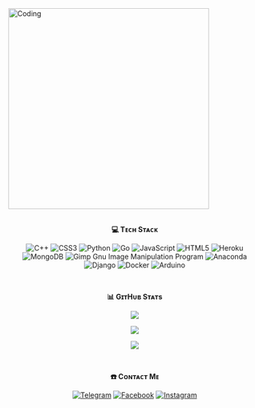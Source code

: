 <img align="center" alt="Coding" width="400" src="https://google.com/animated%20coding%20gif%20for%20github&tbm=isch&client=ms-android-transsion&prmd=ivbn&hl=en-GB&sa=X&ved=0CCAQtI8BKAJqFwoTCJjb2uXgyIIDFQAAAAAdAAAAABAp&biw=360&bih=666#imgrc=uYYa30tHbsaH2M">

<div align="center">
<br><p align="center"><b>💻 Tᴇᴄʜ Sᴛᴀᴄᴋ</b></p>
<p align="center"><img 

![C++](https://img.shields.io/badge/c++-%2300599C.svg?style=for-the-badge&logo=c%2B%2B&logoColor=white) ![CSS3](https://img.shields.io/badge/css3-%231572B6.svg?style=for-the-badge&logo=css3&logoColor=white) ![Python](https://img.shields.io/badge/python-3670A0?style=for-the-badge&logo=python&logoColor=ffdd54) ![Go](https://img.shields.io/badge/go-%2300ADD8.svg?style=for-the-badge&logo=go&logoColor=white) ![JavaScript](https://img.shields.io/badge/javascript-%23323330.svg?style=for-the-badge&logo=javascript&logoColor=%23F7DF1E) ![HTML5](https://img.shields.io/badge/html5-%23E34F26.svg?style=for-the-badge&logo=html5&logoColor=white) ![Heroku](https://img.shields.io/badge/heroku-%23430098.svg?style=for-the-badge&logo=heroku&logoColor=white) ![MongoDB](https://img.shields.io/badge/MongoDB-%234ea94b.svg?style=for-the-badge&logo=mongodb&logoColor=white) ![Gimp Gnu Image Manipulation Program](https://img.shields.io/badge/Gimp-657D8B?style=for-the-badge&logo=gimp&logoColor=FFFFFF) ![Anaconda](https://img.shields.io/badge/Anaconda-%2344A833.svg?style=for-the-badge&logo=anaconda&logoColor=white) ![Django](https://img.shields.io/badge/django-%23092E20.svg?style=for-the-badge&logo=django&logoColor=white) ![Docker](https://img.shields.io/badge/docker-%230db7ed.svg?style=for-the-badge&logo=docker&logoColor=white) ![Arduino](https://img.shields.io/badge/-Arduino-00979D?style=for-the-badge&logo=Arduino&logoColor=white)

<div align="center">
<br><p align="center"><b>📊 GɪᴛHᴜʙ Sᴛᴀᴛs</b></p>

<p align="center">
<img src="https://github-stats-alpha.vercel.app/api/?username=CoderGrill&cc=000&tc=00ff00&ic=fff000&include_all_commits=true&count_private=true&bc=fff" align="center"></p></div>

<p align="center">
<img src="https://github-readme-stats.vercel.app/api?username=CoderGrill&&show_icons=true&theme=highcontrast" align="center"></p> 

<p align="center">
<img src="https://github-readme-stats.vercel.app/api/top-langs/?username=CoderGrill&theme=highcontrast&hide_border=false&include_all_commits=true&count_private=true&layout=compact" align="center"></p>

<div align="center">
<br><p align="center"><b>☎️ Cᴏɴᴛᴀᴄᴛ Mᴇ</b></p>

[![Telegram](https://img.shields.io/badge/Telegram-%231877F2.svg?logo=Telegram&logoColor=white)](https://telegram.me/HeyDarkLordTG) [![Facebook](https://img.shields.io/badge/Facebook-%231877F2.svg?logo=Facebook&logoColor=white)](https://facebook.com/61550232132439) [![Instagram](https://img.shields.io/badge/Instagram-%23E4405F.svg?logo=Instagram&logoColor=white)](https://instagram.com/_bikash.maity_) 
